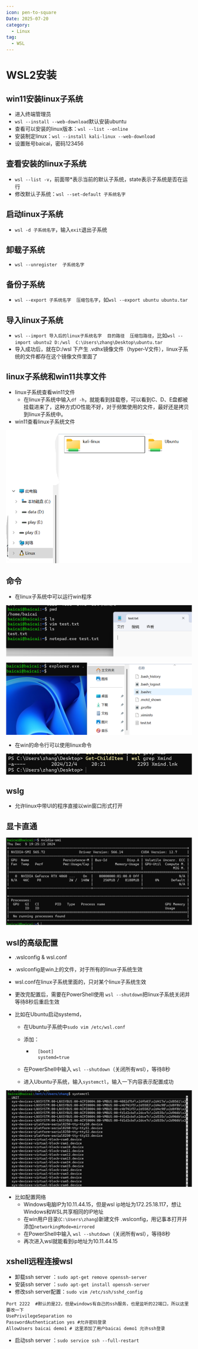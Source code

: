 ```yaml
---
icon: pen-to-square
Date: 2025-07-20
category:
  - Linux
tag:
  - WSL
---
```


# WSL2安装

## win11安装linux子系统

+ 进入终端管理员
+ `wsl --install --web-download`默认安装ubuntu
+ 查看可以安装的linux版本：`wsl --list --online`
+ 安装制定linux：`wsl --install kali-linux --web-download`
+ 设置账号baicai，密码123456

## 查看安装的linux子系统

+ `wsl --list -v`，前面带*表示当前的默认子系统，state表示子系统是否在运行
+ 修改默认子系统：`wsl --set-default 子系统名字`

## 启动linux子系统
+ `wsl -d 子系统名字`，输入`exit`退出子系统

## 卸载子系统
+ `wsl --unregister  子系统名字`

## 备份子系统
+ `wsl --export 子系统名字  压缩包名字`，如`wsl --export ubuntu ubuntu.tar`

## 导入linux子系统
+ `wsl --import 导入后的linux子系统名字  目的路径  压缩包路径`，比如`wsl --import ubuntu2 D:/wsl  C:\Users\zhang\Desktop\ubuntu.tar`
+ 导入成功后，就在D:/wsl 下产生 .vdhx镜像文件（hyper-V文件），linux子系统的文件都存在这个镜像文件里面了

## linux子系统和win11共享文件
+ linux子系统查看win11文件
    - 在linux子系统中输入`df -h`，就能看到挂载卷，可以看到C、D、E盘都被挂载进来了，这种方式IO性能不好，对于频繁使用的文件，最好还是拷贝到linux子系统中。
+ win11查看linux子系统文件

![](img/win11安装linux子系统/1751892235483-cc6b3e7e-c0cb-4e9f-b480-dd4acdb91ed8.png)

## 命令
+ 在linux子系统中可以运行win程序

![](img/win11安装linux子系统/1751892235542-3719df8e-b14c-47d8-990e-125843864e6a.png)

![](img/win11安装linux子系统/1751892235595-f587b7fb-1209-492c-bd9f-254570605650.png)

+ 在win的命令行可以使用linux命令

![这条命令前半部分是win命令，后半部分是linux命令](img/win11安装linux子系统/1751892235413-ce93cd14-880a-4188-933d-f7a5410a8ba2.png)



## wslg
+ 允许linux中带UI的程序直接以win窗口形式打开

## 显卡直通

![](img/win11安装linux子系统/1751892235653-17347cae-792d-4cf9-aeeb-8eac8b7fe543.png)



## wsl的高级配置
+ .wslconfig & wsl.conf

+ .wslconfig是win上的文件，对于所有的linux子系统生效

+ wsl.conf在linux子系统里面的，只对某个linux子系统生效

+ 更改完配置后，需要在PowerShell使用 `wsl --shutdown`把linux子系统关闭并等待8秒后重启生效

+ 比如在Ubuntu启动systemd，
    - 在Ubuntu子系统中`sudo vim /etc/wsl.conf`
    
    - 添加：
    
    	- ```shell
    		[boot]
    		systemd=true
    		```
    
    + 在PowerShell中输入 `wsl --shutdown`（关闭所有wsl），等待8秒
    
    + 进入Ubuntu子系统，输入`systemctl`，输入一下内容表示配置成功
    

![](img/win11安装linux子系统/1751892235713-6b733456-c46b-4ca8-9e14-1f9744e953a5.png)
    



+ 比如配置网络
    - Windows电脑IP为10.11.44.15，但是wsl ip地址为172.25.18.117，想让Windows和WSL共享相同的IP地址
    - 在win用户目录(`C:\Users\zhang`)新建文件 .wslconfig，用记事本打开并添加`networkingMode=mirrored`
    - 在PowerShell中输入 `wsl --shutdown`（关闭所有wsl），等待8秒
    - 再次进入wsl就能看到ip地址为10.11.44.15



## xshell远程连接wsl
+ 卸载ssh server ：`sudo apt-get remove openssh-server`
+ 安装ssh server ：`sudo apt-get install openssh-server`
+ 修改ssh server配置：`sudo vim /etc/ssh/sshd_config`

```shell
Port 2222  #默认的是22，但是windows有自己的ssh服务，也是监听的22端口，所以这里要改一下
UsePrivilegeSeparation no
PasswordAuthentication yes #允许密码登录
AllowUsers baicai demo1 # 这里添加了用户baicai demo1 允许ssh登录
```

+ 启动ssh server ：`sudo service ssh --full-restart`

